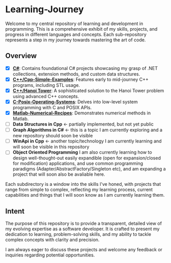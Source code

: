 # Learning-Journey

Welcome to my central repository of learning and development in programming. This is a comprehensive exhibit of my skills, projects, and progress in different languages and concepts. Each sub-repository represents a step in my journey towards mastering the art of code.

## Overview

- [x] **[C#](./CSharp/CSharp-Simple-Libraries)**: Contains foundational C# projects showcasing my grasp of .NET collections, extension methods, and custom data structures.
- [x] **[C++/Cpp-Simple-Examples](./C++/Cpp-Simple-Examples/)**: Features early to mid-journey C++ programs, including STL usage.
- [x] **[C++/Hanoi Tower](C++/Hanoi-Tower)**: A sophisticated solution to the Hanoi Tower problem using advanced C++ concepts.
- [x] **[C-Posix-Operating-Systems](./C-Posix-Operating-Systems)**: Delves into low-level system programming with C and POSIX APIs.
- [x] **[Matlab-Numerical-Recipes](./Matlab-Numerical-Recipes)**: Demonstrates numerical methods in Matlab.
- [ ] **Data Structures in Cpp** <- partially implemented, but not yet public
- [ ] **Graph Algorithms in C#** <- this is a topic I am currently exploring and a new repository should soon be visible
- [ ] **WinApi in Cpp** <- another topic/technology I am currently learning and will soon be visible in this repository
- [ ] **Object Oriented Programming** I am also currently learning how to design well-thought-out easily expandible (open for expansion/closed for modification) applications, and use common programming paradigms (Adapter/AbstractFactory/Singleton etc), and am expanding a project that will soon also be avaliable here.

Each subdirectory is a window into the skills I've honed, with projects that range from simple to complex, reflecting my learning process, current capabilities and things that I will soon know as I am currently learning them.

## Intent

The purpose of this repository is to provide a transparent, detailed view of my evolving expertise as a software developer. It is crafted to present my dedication to learning, problem-solving skills, and my ability to tackle complex concepts with clarity and precision.

I am always eager to discuss these projects and welcome any feedback or inquiries regarding potential opportunities.
